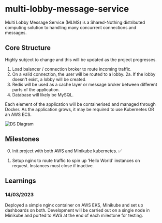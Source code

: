 # multi-lobby-message-service

Multi Lobby Message Service (MLMS) is a Shared-Nothing distributed computing solution to handling many concurrent connections and messages.

## Core Structure 

Highly subject to change and this will be updated as the project progresses.

1. Load balancer / connection broker to route incoming traffic.
2. On a valid connection, the user will be routed to a lobby.
    2a. If the lobby doesn't exist, a lobby will be created.
3. Redis will be used as a cache layer or message broker between different parts of the application.
4. Database will likely be MySQL.

Each element of the application will be containerised and managed through Docker. As the application grows, it may be required to use Kubernetes OR an AWS ECS.

![DS Diagram](https://imgur.com/a/rPP2b3A)

## Milestones

0. Init project with both AWS and Minikube kubernetes. ✅

1. Setup nginx to route traffic to spin up 'Hello World' instances on request. Instances must close if inactive.



## Learnings

### 14/03/2023

Deployed a simple nginx container on AWS EKS, Minikube and set up dashboards on both.
Development will be carried out on a single node in Minikube and ported to AWS at the end of each milestone for testing.


